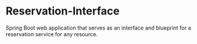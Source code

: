 # Reservation-Interface
Spring Boot web application that serves as an interface and blueprint for a reservation service for any resource.
